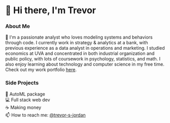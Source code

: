# 👋 Hi there, I'm Trevor

### About Me

👋 I'm a passionate analyst who loves modeling systems and behaviors through code. I currently work in strategy & analytics at a bank, with previous experience as a data analyst in operations and marketing. I studied economics at UVA and concentrated in both industrial organization and public policy, with lots of coursework in psychology, statistics, and math. I also enjoy learning about technology and computer science in my free time. Check out my work portfolio [here](https://www.github.com/tsj7ww/portfolio#readme).

### Side Projects

🤖 AutoML package  
💻 Full stack web dev  
☕ Making money  
📫 How to reach me: [@trevor-s-jordan](https://linkedin.com/in/trevor-s-jordan) 
